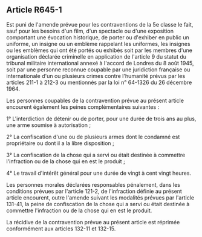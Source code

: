 Article R645-1
----
Est puni de l'amende prévue pour les contraventions de la 5e classe le fait,
sauf pour les besoins d'un film, d'un spectacle ou d'une exposition comportant
une évocation historique, de porter ou d'exhiber en public un uniforme, un
insigne ou un emblème rappelant les uniformes, les insignes ou les emblèmes qui
ont été portés ou exhibés soit par les membres d'une organisation déclarée
criminelle en application de l'article 9 du statut du tribunal militaire
international annexé à l'accord de Londres du 8 août 1945, soit par une personne
reconnue coupable par une juridiction française ou internationale d'un ou
plusieurs crimes contre l'humanité prévus par les articles 211-1 à 212-3 ou
mentionnés par la loi n° 64-1326 du 26 décembre 1964.

Les personnes coupables de la contravention prévue au présent article encourent
également les peines complémentaires suivantes :

1° L'interdiction de détenir ou de porter, pour une durée de trois ans au plus,
une arme soumise à autorisation ;

2° La confiscation d'une ou de plusieurs armes dont le condamné est propriétaire
ou dont il a la libre disposition ;

3° La confiscation de la chose qui a servi ou était destinée à commettre
l'infraction ou de la chose qui en est le produit ;

4° Le travail d'intérêt général pour une durée de vingt à cent vingt heures.

Les personnes morales déclarées responsables pénalement, dans les conditions
prévues par l'article 121-2, de l'infraction définie au présent article
encourent, outre l'amende suivant les modalités prévues par l'article 131-41, la
peine de confiscation de la chose qui a servi ou était destinée à commettre
l'infraction ou de la chose qui en est le produit.

La récidive de la contravention prévue au présent article est réprimée
conformément aux articles 132-11 et 132-15.
